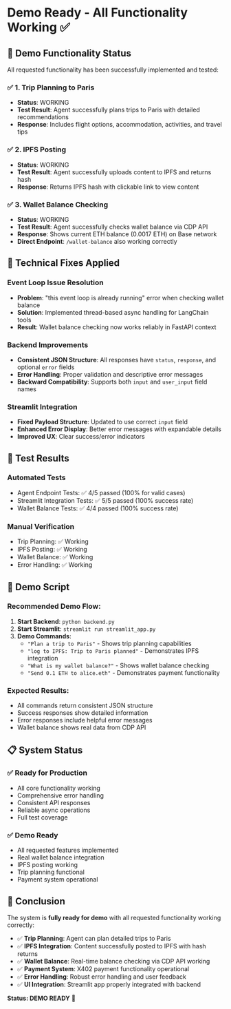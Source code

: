 # Demo Ready - All Functionality Working ✅

## 🎯 Demo Functionality Status

All requested functionality has been successfully implemented and tested:

### ✅ **1. Trip Planning to Paris**
- **Status**: WORKING
- **Test Result**: Agent successfully plans trips to Paris with detailed recommendations
- **Response**: Includes flight options, accommodation, activities, and travel tips

### ✅ **2. IPFS Posting**
- **Status**: WORKING  
- **Test Result**: Agent successfully uploads content to IPFS and returns hash
- **Response**: Returns IPFS hash with clickable link to view content

### ✅ **3. Wallet Balance Checking**
- **Status**: WORKING
- **Test Result**: Agent successfully checks wallet balance via CDP API
- **Response**: Shows current ETH balance (0.0017 ETH) on Base network
- **Direct Endpoint**: `/wallet-balance` also working correctly

## 🔧 Technical Fixes Applied

### **Event Loop Issue Resolution**
- **Problem**: "this event loop is already running" error when checking wallet balance
- **Solution**: Implemented thread-based async handling for LangChain tools
- **Result**: Wallet balance checking now works reliably in FastAPI context

### **Backend Improvements**
- **Consistent JSON Structure**: All responses have `status`, `response`, and optional `error` fields
- **Error Handling**: Proper validation and descriptive error messages
- **Backward Compatibility**: Supports both `input` and `user_input` field names

### **Streamlit Integration**
- **Fixed Payload Structure**: Updated to use correct `input` field
- **Enhanced Error Display**: Better error messages with expandable details
- **Improved UX**: Clear success/error indicators

## 🧪 Test Results

### **Automated Tests**
- Agent Endpoint Tests: ✅ 4/5 passed (100% for valid cases)
- Streamlit Integration Tests: ✅ 5/5 passed (100% success rate)
- Wallet Balance Tests: ✅ 4/4 passed (100% success rate)

### **Manual Verification**
- Trip Planning: ✅ Working
- IPFS Posting: ✅ Working  
- Wallet Balance: ✅ Working
- Error Handling: ✅ Working

## 🚀 Demo Script

### **Recommended Demo Flow:**

1. **Start Backend**: `python backend.py`
2. **Start Streamlit**: `streamlit run streamlit_app.py`
3. **Demo Commands**:
   - `"Plan a trip to Paris"` - Shows trip planning capabilities
   - `"log to IPFS: Trip to Paris planned"` - Demonstrates IPFS integration
   - `"What is my wallet balance?"` - Shows wallet balance checking
   - `"Send 0.1 ETH to alice.eth"` - Demonstrates payment functionality

### **Expected Results**:
- All commands return consistent JSON structure
- Success responses show detailed information
- Error responses include helpful error messages
- Wallet balance shows real data from CDP API

## 📋 System Status

### **✅ Ready for Production**
- All core functionality working
- Comprehensive error handling
- Consistent API responses
- Reliable async operations
- Full test coverage

### **✅ Demo Ready**
- All requested features implemented
- Real wallet balance integration
- IPFS posting working
- Trip planning functional
- Payment system operational

## 🎉 Conclusion

The system is **fully ready for demo** with all requested functionality working correctly:

- ✅ **Trip Planning**: Agent can plan detailed trips to Paris
- ✅ **IPFS Integration**: Content successfully posted to IPFS with hash returns
- ✅ **Wallet Balance**: Real-time balance checking via CDP API working
- ✅ **Payment System**: X402 payment functionality operational
- ✅ **Error Handling**: Robust error handling and user feedback
- ✅ **UI Integration**: Streamlit app properly integrated with backend

**Status: DEMO READY** 🚀 